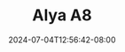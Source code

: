 --- 
title: "Alya A8"
description: "video   Alya A8 tiktok full vidio baru"
date: 2024-07-04T12:56:42-08:00
file_code: "x1f7dhgc2eua"
draft: false
cover: "epgbmlg0lvw1ybz1.jpg"
tags: ["Alya", "bokep-indo", "bokep-viral", "bokep-ig"]
length: 135
fld_id: "1483387"
foldername: "Alya"
categories: ["Alya"]
views: 0
---